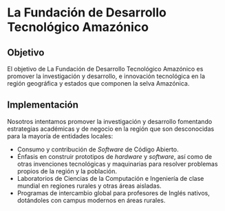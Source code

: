 # La Fundación de Desarrollo Tecnológico Amazónico

## Objetivo

El objetivo de La Fundación de Desarrollo Tecnológico Amazónico es promover la 
investigación y desarrollo, e innovación tecnológica en la región geográfica y
estados que componen la selva Amazónica.

## Implementación

Nosotros intentamos promover la investigación y desarrollo fomentando 
estrategias académicas y de negocio en la región que son desconocidas para la 
mayoría de entidades locales: 

- Consumo y contribución de _Software_ de Código Abierto.
- Énfasis en construir prototipos de _hardware_ y _software_, así como de 
otras invenciones tecnológicas y maquinarias para resolver problemas propios
de la región y la población.
- Laboratorios de Ciencias de la Computación e Ingeniería de clase mundial en
regiones rurales y otras áreas aisladas.
- Programas de intercambio global para profesores de Inglés nativos,
dotándoles con campus modernos en áreas rurales.
